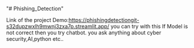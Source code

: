 "# Phishing_Detection" 

Link of the project Demo:https://phishingdetectiongit-s32dupzwxlh9mwnj3zxa7p.streamlit.app/
you can try with this If Model is not correct then you try chatbot.
you ask anything about cyber security,AI,python etc..
